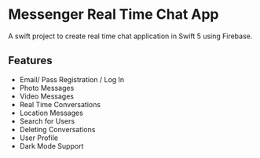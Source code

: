 # Messenger Real Time Chat App
A swift project to create real time chat application in Swift 5 using Firebase.

## Features
- Email/ Pass  Registration / Log In
- Photo Messages
- Video Messages
- Real Time Conversations
- Location Messages
- Search for Users
- Deleting Conversations
- User Profile
- Dark Mode Support
